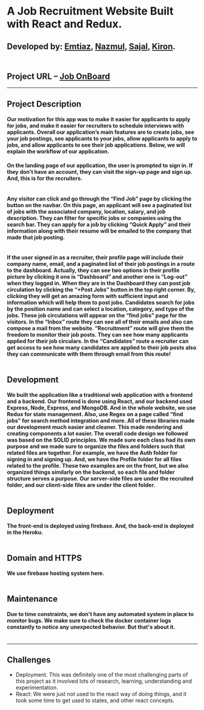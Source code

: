 # A Job Recruitment Website Built with React and Redux.

## Developed by: <a href="https://github.com/EmtiazHossainE2" target="_blank">Emtiaz</a>, <a href="https://github.com/nazmul162001" target="_blank">Nazmul</a>, <a href="https://github.com/Sajalhowlader" target="_blank">Sajal</a>, <a href="https://github.com/kiron0" target="_blank">Kiron</a>. <br> <br>

## Project URL – <a href="https://job-onboard.web.app" rel="noopener" target="_blank">Job OnBoard</a>

---

## Project Description

#### Our motivation for this app was to make it easier for applicants to apply for jobs, and make it easier for recruiters to schedule interviews with applicants. Overall our application’s main features are to create jobs, see your job postings, see applicants to your jobs, allow applicants to apply to jobs, and allow applicants to see their job applications. Below, we will explain the workflow of our application.

#### On the landing page of our application, the user is prompted to sign in. If they don’t have an account, they can visit the sign-up page and sign up. And, this is for the recruiters. <br> <br>

#### Any visitor can click and go through the “Find Job” page by clicking the button on the navbar. On this page, an applicant will see a paginated list of jobs with the associated company, location, salary, and job description. They can filter for specific jobs or companies using the search bar. They can apply for a job by clicking “Quick Apply” and their information along with their resume will be emailed to the company that made that job posting. <br> <br>

#### If the user signed in as a recruiter, their profile page will include their company name, email, and a paginated list of their job postings in a route to the dashboard. Actually, they can see two options in their profile picture by clicking it one is “Dashboard” and another one is “Log-out” when they logged in. When they are in the Dashboard they can post job circulation by clicking the “+Post Jobs” button in the top right corner. By, clicking they will get an amazing form with sufficient input and information which will help them to post jobs. Candidates search for jobs by the position name and can select a location, category, and type of the jobs. These job circulations will appear on the “find jobs” page for the visitors. In the “Inbox” route they can see all of their emails and also can compose a mail from the website. “Recruitment” route will give them the freedom to monitor their job posts. They can see how many applicants applied for their job circulars. In the “Candidates” route a recruiter can get access to see how many candidates are applied to their job posts also they can communicate with them through email from this route! <br> <br>

## Development

#### We built the application like a traditional web application with a frontend and a backend. Our frontend is done using React, and our backend used Express, Node, Express, and MongoDB. And in the whole website, we use Redux for state management. Also, use Regex on a page called “find jobs” for search method integration and more. All of these libraries made our development much easier and cleaner. This made rendering and creating components a lot easier. The overall code design we followed was based on the SOLID principles. We made sure each class had its own purpose and we made sure to organize the files and folders such that related files are together. For example, we have the Auth folder for signing in and signing up. And, we have the Profile folder for all files related to the profile. These two examples are on the front, but we also organized things similarly on the backend, so each file and folder structure serves a purpose. Our server-side files are under the recruited folder, and our client-side files are under the client folder. <br><br>

## Deployment

#### The front-end is deployed using firebase. And, the back-end is deployed in the Heroku. <br><br>

## Domain and HTTPS

#### We use firebase hosting system here. <br><br>

## Maintenance

#### Due to time constraints, we don't have any automated system in place to monitor bugs. We make sure to check the docker container logs constantly to notice any unexpected behavior. But that's about it. <br><br>

---

## Challenges

- Deployment. This was definitely one of the most challenging parts of this project as it involved lots of research, learning, understanding and experimentation.
- React: We were just not used to the react way of doing things, and it took some time to get used to states, and other react concepts.


